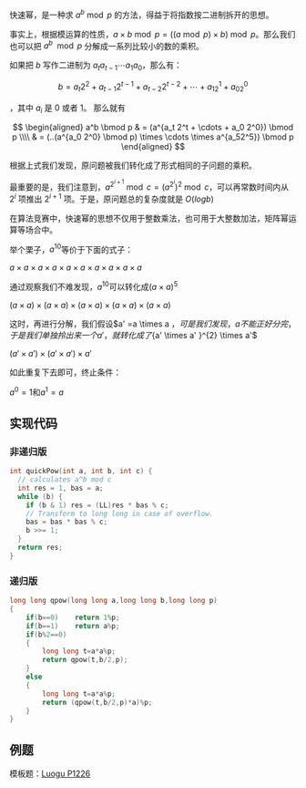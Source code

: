 快速幂，是一种求 $a^b \bmod p$ 的方法，得益于将指数按二进制拆开的思想。

事实上，根据模运算的性质，$a \times b \bmod p = ((a \bmod p) \times b) \bmod p$。那么我们也可以把 $a^b \mod p$ 分解成一系列比较小的数的乘积。

如果把 $b$ 写作二进制为 $a_ta_{t-1} \cdots a_1a_0$，那么有：

$$
b = a_t2^2 + a_{t-1}2^{t-1} + a_{t-2}2^{t-2} + \cdots + a_12^1 + a_02^0
$$

，其中 $a_i$ 是 0 或者 1。
那么就有

$$
\begin{aligned}
a^b \bmod p & = (a^{a_t 2^t + \cdots + a_0 2^0}) \bmod p \\\\
& = (..(a^{a_0 2^0} \bmod p) \times \cdots \times a^{a_52^5}) \bmod p
\end{aligned}
$$

根据上式我们发现，原问题被我们转化成了形式相同的子问题的乘积。

最重要的是，我们注意到，$a^{2^{i+1}} \bmod c = (a^{2^i})^2 \bmod c$，可以再常数时间内从 $2^i$ 项推出 $2^{i+1}$ 项。于是，原问题总的复杂度就是 $O(logb)$

在算法竞赛中，快速幂的思想不仅用于整数乘法，也可用于大整数加法，矩阵幂运算等场合中。

举个栗子，$a^{10}$等价于下面的式子：

$a \times a \times a \times a \times a \times a \times a \times a \times a \times a$

通过观察我们不难发现，$a^{10}$可以转化成$(a \times a)^{5}$

$\left(a \times a \right) \times\left(a \times a \right) \times \left(a \times a \right) \times \left(a \times a \right) \times \left(a \times a \right)$

这时，再进行分解，我们假设$a' =a \times a $，可是我们发现，a不能正好分完，于是我们单独拎出来一个a'，就转化成了${a' \times a' }^{2} \times a'$

$\left (a' \times a'\right) \times\left (a' \times a'\right) \times a'$

如此重复下去即可，终止条件：

$a^0=1$和$a^1=a$

## 实现代码

### 非递归版

```c++
int quickPow(int a, int b, int c) {
  // calculates a^b mod c
  int res = 1, bas = a;
  while (b) {
    if (b & 1) res = (LL)res * bas % c;
    // Transform to long long in case of overflow.
    bas = bas * bas % c;
    b >>= 1;
  }
  return res;
}
```

### 递归版

```c++
long long qpow(long long a,long long b,long long p)
{
	if(b==0)	return 1%p;
	if(b==1)	return a%p;
	if(b%2==0)
    {
		long long t=a*a%p;
		return qpow(t,b/2,p);
	}
    else 
    {
		long long t=a*a%p;
		return (qpow(t,b/2,p)*a)%p;
	}
}
```

## 例题

模板题：[Luogu P1226](https://www.luogu.org/problemnew/show/P1226)

